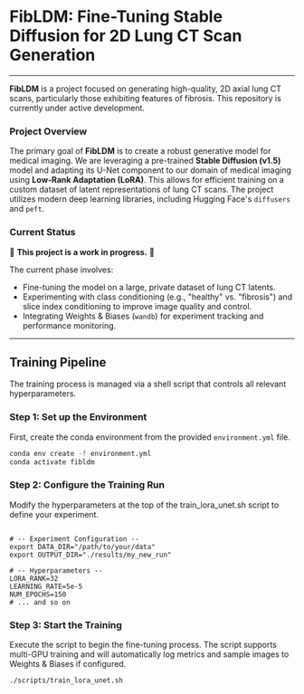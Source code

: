 # FibLDM: Fine-Tuning Stable Diffusion for 2D Lung CT Scan Generation

---

**FibLDM** is a project focused on generating high-quality, 2D axial lung CT scans, particularly those exhibiting features of fibrosis. This repository is currently under active development.

### Project Overview
The primary goal of **FibLDM** is to create a robust generative model for medical imaging. We are leveraging a pre-trained **Stable Diffusion (v1.5)** model and adapting its U-Net component to our domain of medical imaging using **Low-Rank Adaptation (LoRA)**. This allows for efficient training on a custom dataset of latent representations of lung CT scans. The project utilizes modern deep learning libraries, including Hugging Face's `diffusers` and `peft`.

### Current Status
🚧 **This project is a work in progress.** 🚧

The current phase involves:
- Fine-tuning the model on a large, private dataset of lung CT latents.
- Experimenting with class conditioning (e.g., "healthy" vs. "fibrosis") and slice index conditioning to improve image quality and control.
- Integrating Weights & Biases (`wandb`) for experiment tracking and performance monitoring.

---

## Training Pipeline

The training process is managed via a shell script that controls all relevant hyperparameters.

### Step 1: Set up the Environment

First, create the conda environment from the provided `environment.yml` file.

```bash
conda env create -f environment.yml
conda activate fibldm
```

### Step 2: Configure the Training Run
Modify the hyperparameters at the top of the train_lora_unet.sh script to define your experiment.

```#!/bin/bash

# -- Experiment Configuration --
export DATA_DIR="/path/to/your/data"
export OUTPUT_DIR="./results/my_new_run"

# -- Hyperparameters --
LORA_RANK=32
LEARNING_RATE=5e-5
NUM_EPOCHS=150
# ... and so on
```

### Step 3: Start the Training
Execute the script to begin the fine-tuning process. The script supports multi-GPU training and will automatically log metrics and sample images to Weights & Biases if configured.
```
./scripts/train_lora_unet.sh
```
